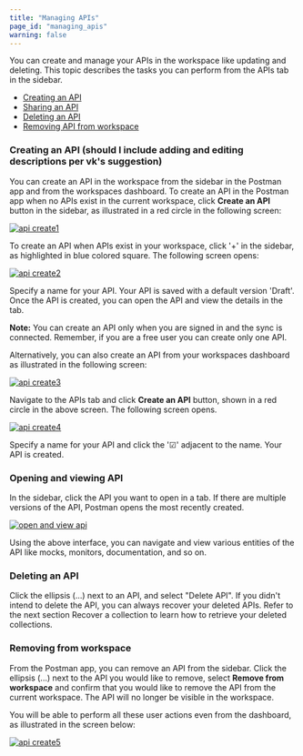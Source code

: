 ```yaml
---
title: "Managing APIs"
page_id: "managing_apis"
warning: false
---
```


You can create and manage your APIs in the workspace like updating and deleting. This topic describes the tasks you can perform from the APIs tab in the sidebar.

* [Creating an API](#creating-an-api)
* [Sharing an API](#sharing-an-api)
* [Deleting an API](#deleting-an-api)
* [Removing API from workspace](removing-api-from-workspace)


### Creating an API (should I include adding and editing descriptions per vk's suggestion)

You can create an API in the workspace from the sidebar in the Postman app and from the workspaces dashboard. To create an API in the Postman app when no APIs exist in the current workspace, click **Create an API** button in the sidebar, as illustrated in a red circle in the following screen: 

[![api create1](https://s3.amazonaws.com/postman-static-getpostman-com/postman-docs/API-Create2.png)](https://s3.amazonaws.com/postman-static-getpostman-com/postman-docs/API-Create2.png)

To create an API when APIs exist in your workspace, click '+' in the sidebar, as highlighted in blue colored square. The following screen opens:

[![api create2](https://s3.amazonaws.com/postman-static-getpostman-com/postman-docs/API-Create1.png)](https://s3.amazonaws.com/postman-static-getpostman-com/postman-docs/API-Create1.png)

Specify a name for your API. Your API is saved with a default version 'Draft'. Once the API is created, you can open the API and view the details in the tab. 

**Note:** You can create an API only when you are signed in and the sync is connected. Remember, if you are a free user you can create only one API. 

Alternatively, you can also create an API from your workspaces dashboard as illustrated in the following screen:

[![api create3](https://s3.amazonaws.com/postman-static-getpostman-com/postman-docs/API-Create3.png)](https://s3.amazonaws.com/postman-static-getpostman-com/postman-docs/API-Create3.png)

Navigate to the APIs tab and click **Create an API** button, shown in a red circle in the above screen. The following screen opens.  

[![api create4](https://s3.amazonaws.com/postman-static-getpostman-com/postman-docs/API-Create4-Dashboard.png)](https://s3.amazonaws.com/postman-static-getpostman-com/postman-docs/API-Create3-Dashboard.png)

Specify a name for your API and click the '&#9745;' adjacent to the name. Your API is created. 

### Opening and viewing API 

In the sidebar, click the API you want to open in a tab. If there are multiple versions of the API, Postman opens the most recently created. 

[![open and view api](https://s3.amazonaws.com/postman-static-getpostman-com/postman-docs/API-Open-and-View1.png)](https://s3.amazonaws.com/postman-static-getpostman-com/postman-docs/API-Open-and-View1.png)

Using the above interface, you can navigate and view various entities of the API like mocks, monitors, documentation, and so on. 


### Deleting an API

Click the ellipsis (...) next to an API, and select "Delete API". If you didn't intend to delete the API, you can always recover your deleted APIs. Refer to the next section Recover a collection to learn how to retrieve your deleted collections.

### Removing from workspace

From the Postman app, you can remove an API from the sidebar. Click the ellipsis (...) next to the API you would like to remove, select **Remove from workspace** and confirm that you would like to remove the API from the current workspace. The API will no longer be visible in the workspace. 

You will be able to perform all these user actions even from the dashboard, as illustrated in the screen below:

[![api create5](https://s3.amazonaws.com/postman-static-getpostman-com/postman-docs/API-Create5-Dashboard.png)](https://s3.amazonaws.com/postman-static-getpostman-com/postman-docs/API-Create5-Dashboard.png)













